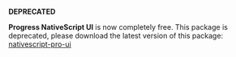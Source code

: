 __DEPRECATED__

**Progress NativeScript UI** is now completely free. This package is deprecated, please download the latest version of this package: [nativescript-pro-ui](https://www.npmjs.com/package/nativescript-pro-ui)
